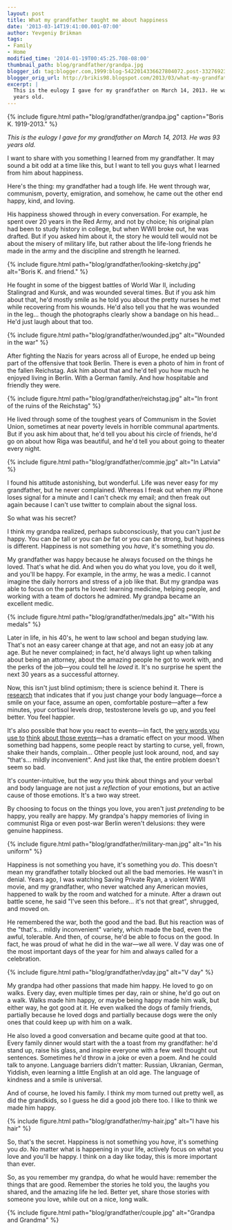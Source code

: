 ```yaml
---
layout: post
title: What my grandfather taught me about happiness
date: '2013-03-14T19:41:00.001-07:00'
author: Yevgeniy Brikman
tags:
- Family
- Home
modified_time: '2014-01-19T00:45:25.708-08:00'
thumbnail_path: blog/grandfather/grandpa.jpg
blogger_id: tag:blogger.com,1999:blog-5422014336627804072.post-3327692380157976192
blogger_orig_url: http://brikis98.blogspot.com/2013/03/what-my-grandfather-taught-me-about.html
excerpt: |
  This is the eulogy I gave for my grandfather on March 14, 2013. He was 93 
  years old. 
---
```


{% include figure.html path="blog/grandfather/grandpa.jpg" caption="Boris K. 1919-2013." %}

*This is the eulogy I gave for my grandfather on March 14, 2013. He was 93 
years old.* 

I want to share with you something I learned 
from my grandfather. It may sound a bit odd at a time like this, but I want to 
tell you guys what I learned from him about happiness. 

Here's the thing: my grandfather had a tough life. He 
went through war, communism, poverty, emigration, and somehow, he came out the 
other end happy, kind, and loving. 

His happiness showed through in every conversation. For example, he spent over 20 years in the Red Army, 
and not by choice; his original plan had been to study history in college, but 
when WWII broke out, he was drafted. But if you asked him about it, the story 
he would tell would not be about the misery of military life, but rather about 
the life-long friends he made in the army and the discipline and strength he 
learned.

{% include figure.html path="blog/grandfather/looking-sketchy.jpg" alt="Boris K. and friend." %}

He fought in some of the biggest battles of World War 
II, including Stalingrad and Kursk, and was wounded several times. But if you 
ask him about that, he'd mostly smile as he told you about the pretty nurses 
he met while recovering from his wounds. He'd also tell you that he was 
wounded in the leg... though the photographs clearly show a bandage on his 
head... He'd just laugh about that too. 

{% include figure.html path="blog/grandfather/wounded.jpg" alt="Wounded in the war" %}

After fighting the Nazis for years across all of 
Europe, he ended up being part of the offensive that took Berlin. There is 
even a photo of him in front of the fallen Reichstag. Ask him about that and 
he'd tell you how much he enjoyed living in Berlin. With a German family. And 
how hospitable and friendly they were. 

{% include figure.html path="blog/grandfather/reichstag.jpg" alt="In front of the ruins of the Reichstag" %}

He lived through some of the toughest years of 
Communism in the Soviet Union, sometimes at near poverty levels in horrible 
communal apartments. But if you ask him about that, he'd tell you about his 
circle of friends, he'd go on about how Riga was beautiful, and he'd tell you 
about going to theater every night. 

{% include figure.html path="blog/grandfather/commie.jpg" alt="In Latvia" %}

I found his attitude astonishing, but wonderful. Life 
was never easy for my grandfather, but he never complained. Whereas I freak 
out when my iPhone loses signal for a minute and I can't check my email; and 
then freak out again because I can't use twitter to complain about the signal 
loss. 

So what was his secret? 

I think my grandpa realized, perhaps subconsciously, 
that you can't just *be* happy. You can *be* tall or you can *be* fat or you 
can *be* strong, but happiness is different. Happiness is not something you 
*have*, it's something you *do*.

My grandfather was happy because he always focused on the things he loved. 
That's what he did. And when you do what you love, you do it well, and you'll 
be happy. For example, in the army, he was a medic. I cannot 
imagine the daily horrors and stress of a job like that. But my grandpa was 
able to focus on the parts he loved: learning medicine, helping people, and 
working with a team of doctors he admired. My grandpa became an excellent 
medic. 

{% include figure.html path="blog/grandfather/medals.jpg" alt="With his medals" %}

Later in life, in his 40's, he went to law school and 
began studying law. That's not an easy career change at that age, and not an 
easy job at any age. But he never complained; in fact, he'd always light up 
when talking about being an attorney, about the amazing people he got to work 
with, and the perks of the job&mdash;you could tell he *loved* it. It's no 
surprise he spent the next 30 years as a successful attorney. 

Now, this isn't just blind optimism; there is science behind it. There is 
[research](http://www.ted.com/talks/amy_cuddy_your_body_language_shapes_who_you_are.html) 
that indicates that if you just change your body language&mdash;force a smile on 
your face, assume an open, comfortable posture&mdash;after a few minutes, your 
cortisol levels drop, testosterone levels go up, and you feel better. You feel 
happier. 

It's also possible that how you react to events&mdash;in fact, the 
[very words you use to](http://www.linkedin.com/today/post/article/20121026164951-101706366-change-your-words-change-your-life-the-simplest-tool-i-know-for-immediately-transforming-the-quality-of-your-life)
[think](http://www.linkedin.com/today/post/article/20121026164951-101706366-change-your-words-change-your-life-the-simplest-tool-i-know-for-immediately-transforming-the-quality-of-your-life)
[about those events](http://www.linkedin.com/today/post/article/20121026164951-101706366-change-your-words-change-your-life-the-simplest-tool-i-know-for-immediately-transforming-the-quality-of-your-life)&mdash;has 
a dramatic effect on your mood. When something bad happens, some people 
react by starting to curse, yell, frown, shake their hands, complain... Other 
people just look around, nod, and say "that's... mildly inconvenient". And 
just like that, the entire problem doesn't seem so bad. 

It's counter-intuitive, but the *way* you think about things and your verbal 
and body language are not just a *reflection* of your emotions, but an active 
cause of those emotions. It's a two way street. 

By choosing to focus on the things you love, you 
aren't just *pretending* to be happy, you really are happy. My grandpa's happy 
memories of living in communist Riga or even post-war Berlin weren't 
delusions: they were genuine happiness. 

{% include figure.html path="blog/grandfather/military-man.jpg" alt="In his uniform" %}

Happiness is not something you have, it's something you *do*. This doesn't mean my grandfather totally blocked out 
all the bad memories. He wasn't in denial. Years ago, I was watching Saving 
Private Ryan, a violent WWII movie, and my grandfather, who never watched any 
American movies, happened to walk by the room and watched for a minute. After 
a drawn out battle scene, he said "I've seen this before... it's not that 
great", shrugged, and moved on. 

He remembered the war, both the good and the bad. But 
his reaction was of the "that's... mildly inconvenient" variety, which made 
the bad, even the awful, tolerable. And then, of course, he'd be able to focus 
on the good. In fact, he was proud of what he did in the war&mdash;we all were. V 
day was one of the most important days of the year for him and always called 
for a celebration. 

{% include figure.html path="blog/grandfather/vday.jpg" alt="V day" %}

My grandpa had other passions that made him 
happy. He loved to go on walks. Every day, even multiple times per day, rain 
or shine, he'd go out on a walk. Walks made him happy, or maybe being happy 
made him walk, but either way, he got good at it. He even walked the dogs of 
family friends, partially because he loved dogs and partially because dogs 
were the only ones that could keep up with him on a walk. 

He also loved a good conversation and became quite 
good at that too. Every family dinner would start with the a toast from my 
grandfather: he'd stand up, raise his glass, and inspire everyone with a few 
well thought out sentences. Sometimes he'd throw in a joke or even a poem. And 
he could talk to anyone. Language barriers didn't matter: Russian, Ukranian, 
German, Yiddish, even learning a little English at an old age. The language of 
kindness and a smile is universal. 

And of course, he loved his family. I think my mom 
turned out pretty well, as did the grandkids, so I guess he did a good job 
there too. I like to think we made him happy. 

{% include figure.html path="blog/grandfather/my-hair.jpg" alt="I have his hair" %}

So, that's the secret. Happiness is not something you *have*, it's something 
you *do*. No matter what is happening in your life, 
actively focus on what you love and you'll be happy. I think on a day like 
today, this is more important than ever. 

So, as you remember my grandpa, do what he would have: 
remember the things that are good. Remember the stories he told you, the 
laughs you shared, and the amazing life he led. Better yet, share those 
stories with someone you love, while out on a nice, long walk.

{% include figure.html path="blog/grandfather/couple.jpg" alt="Grandpa and Grandma" %}

